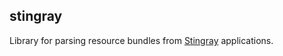 stingray
--------
Library for parsing resource bundles from [Stingray](https://wikipedia.org/wiki/Autodesk_Stingray) applications.
